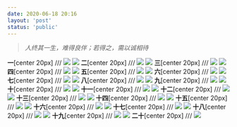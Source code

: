```yaml
---
date: 2020-06-18 20:16
layout: 'post'
status: 'public'
---
```


> *人终其一生，难得良伴；若得之，需以诚相待*

**一**[center 20px]
/// ![](https://github.com/elmace/cited_img/raw/master/img/IMG_1895.JPG)
![](https://vkceyugu.cdn.bspapp.com/VKCEYUGU-imgbed/add4ba35-433e-4827-b982-44b8c800efbb.JPG)
**二**[center 20px]
/// ![](https://github.com/elmace/cited_img/raw/master/img/IMG_1896.JPG)
![](https://vkceyugu.cdn.bspapp.com/VKCEYUGU-imgbed/af09e845-d6ab-4739-b1a4-4af4271ae661.JPG)
**三**[center 20px]
/// ![](https://github.com/elmace/cited_img/raw/master/img/IMG_1897.JPG)
![](https://vkceyugu.cdn.bspapp.com/VKCEYUGU-imgbed/f01b1ea5-c85d-41f1-abab-ea1b7fbcc962.JPG)
**四**[center 20px]
/// ![](https://github.com/elmace/cited_img/raw/master/img/IMG_1898.JPG)
![](https://vkceyugu.cdn.bspapp.com/VKCEYUGU-imgbed/fe7a0419-0a85-4cdd-94b5-0b914f2787e9.JPG)
**五**[center 20px]
/// ![](https://github.com/elmace/cited_img/raw/master/img/IMG_1899.JPG)
![](https://vkceyugu.cdn.bspapp.com/VKCEYUGU-imgbed/d8944d17-fe90-4b10-802d-5b8542b75c08.JPG)
**六**[center 20px]
/// ![](https://github.com/elmace/cited_img/raw/master/img/IMG_1900.JPG)
![](https://vkceyugu.cdn.bspapp.com/VKCEYUGU-imgbed/9d523ff3-36b7-40c2-b694-1eaf46178647.JPG)
**七**[center 20px]
/// ![](https://github.com/elmace/cited_img/raw/master/img/IMG_1901.JPG)
![](https://vkceyugu.cdn.bspapp.com/VKCEYUGU-imgbed/77592aae-29b8-4dba-846d-27e586798798.JPG)
**八**[center 20px]
/// ![](https://github.com/elmace/cited_img/raw/master/img/IMG_1902.JPG)
![](https://vkceyugu.cdn.bspapp.com/VKCEYUGU-imgbed/4e9e4970-c64f-42d0-bed2-7d92255a2641.JPG)
**九**[center 20px]
/// ![](https://github.com/elmace/cited_img/raw/master/img/IMG_1903.JPG)
![](https://vkceyugu.cdn.bspapp.com/VKCEYUGU-imgbed/0dbffd68-1332-4319-9580-1845b93f68c4.JPG)
**十**[center 20px]
/// ![](https://github.com/elmace/cited_img/raw/master/img/IMG_1904.JPG)
![](https://vkceyugu.cdn.bspapp.com/VKCEYUGU-imgbed/ae56e836-cb3c-4884-91c3-2f284b9d3d1c.JPG)
**十一**[center 20px]
/// ![](https://github.com/elmace/cited_img/raw/master/img/IMG_1905.JPG)
![](https://vkceyugu.cdn.bspapp.com/VKCEYUGU-imgbed/8c372bee-929e-47ba-87dc-011f66699166.JPG)
**十二**[center 20px]
/// ![](https://github.com/elmace/cited_img/raw/master/img/IMG_1906.JPG)
![](https://vkceyugu.cdn.bspapp.com/VKCEYUGU-imgbed/c04f97ce-b792-4f3e-98a6-7841ea7a3e86.JPG)
**十三**[center 20px]
/// ![](https://github.com/elmace/cited_img/raw/master/img/IMG_1907.JPG)
![](https://vkceyugu.cdn.bspapp.com/VKCEYUGU-imgbed/15ccb4be-8301-4e83-92a2-95c15fa1aec9.JPG)
**十四**[center 20px]
/// ![](https://github.com/elmace/cited_img/raw/master/img/IMG_1908.JPG)
![](https://vkceyugu.cdn.bspapp.com/VKCEYUGU-imgbed/99107bcb-cfc2-429e-9ad5-b0cca929da95.JPG)
**十五**[center 20px]
/// ![](https://github.com/elmace/cited_img/raw/master/img/IMG_1909.JPG)
![](https://vkceyugu.cdn.bspapp.com/VKCEYUGU-imgbed/e1efa0a7-125b-4a6e-98fd-7a02d26ac510.JPG)
**十六**[center 20px]
/// ![](https://github.com/elmace/cited_img/raw/master/img/IMG_1910.JPG)
![](https://vkceyugu.cdn.bspapp.com/VKCEYUGU-imgbed/a36cb76c-9e0d-4616-83ef-e51b7d3d8dd0.JPG)
**十七**[center 20px]
/// ![](https://github.com/elmace/cited_img/raw/master/img/IMG_1911.JPG)
![](https://vkceyugu.cdn.bspapp.com/VKCEYUGU-imgbed/af95b2f1-00ee-428a-8efd-4fb6de4bf41e.JPG)
**十八**[center 20px]
/// ![](https://github.com/elmace/cited_img/raw/master/img/IMG_1912.JPG)
![](https://vkceyugu.cdn.bspapp.com/VKCEYUGU-imgbed/6c307b8f-90dc-48bd-b406-f91de2db5f9b.JPG)
**十九**[center 20px]
/// ![](https://github.com/elmace/cited_img/raw/master/img/IMG_1913.JPG)
![](https://vkceyugu.cdn.bspapp.com/VKCEYUGU-imgbed/0887a778-6ea8-4b54-aa29-d54f055e8084.JPG)
**二十**[center 20px]
/// ![](https://github.com/elmace/cited_img/raw/master/img/IMG_1914.JPG)

